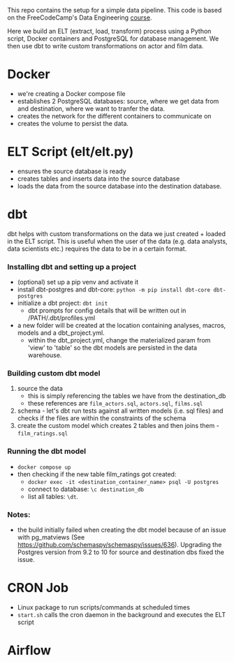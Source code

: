 This repo contains the setup for a simple data pipeline. This code is based on the FreeCodeCamp's Data Engineering [course](https://www.freecodecamp.org/news/learn-the-essentials-of-data-engineering/). 

Here we build an ELT (extract, load, transform) process using a Python script, Docker containers and PostgreSQL for database management. We then use dbt to write custom transformations on actor and film data.

# Docker
- we're creating a Docker compose file
- establishes 2 PostgreSQL databases: source, where we get data from and destination, where we want to tranfer the data. 
- creates the network for the different containers to communicate on
- creates the volume to persist the data. 

# ELT Script (elt/elt.py)
- ensures the source database is ready 
- creates tables and inserts data into the source database
- loads the data from the source database into the destination database.


# dbt
dbt helps with custom transformations on the data we just created + loaded in the ELT script. This is useful when the user of the data (e.g. data analysts, data scientists etc.) requires the data to be in a certain format. 

### Installing dbt and setting up a project
- (optional) set up a pip venv and activate it
- install dbt-postgres and dbt-core: `python -m pip install dbt-core dbt-postgres`
- initialize a dbt project: `dbt init`
    - dbt prompts for config details that will be written out in /PATH/.dbt/profiles.yml
- a new folder will be created at the location containing analyses, macros, models and a dbt_project.yml. 
    - within the dbt_project.yml, change the materialized param from 'view' to 'table' so the dbt models are persisted in the data warehouse. 

### Building custom dbt model
1. source the data
    - this is simply referencing the tables we have from the destination_db
    - these references are `film_actors.sql`, `actors.sql`, `films.sql`
2. schema - let's dbt run tests against all written models (i.e. sql files) and checks if the files are within the constraints of the schema
3. create the custom model which creates 2 tables and then joins them - `film_ratings.sql`

### Running the dbt model
- `docker compose up`
- then checking if the new table film_ratings got created:
    - `docker exec -it <destination_container_name> psql -U postgres`
    - connect to database: `\c destination_db`
    - list all tables: `\dt`.

### Notes:
- the build initially failed when creating the dbt model because of an issue with pg_matviews (See https://github.com/schemaspy/schemaspy/issues/636). Upgrading the Postgres version from 9.2 to 10 for source and destination dbs fixed the issue. 


# CRON Job
- Linux package to run scripts/commands at scheduled times
- `start.sh` calls the cron daemon in the background and executes the ELT script

# Airflow 